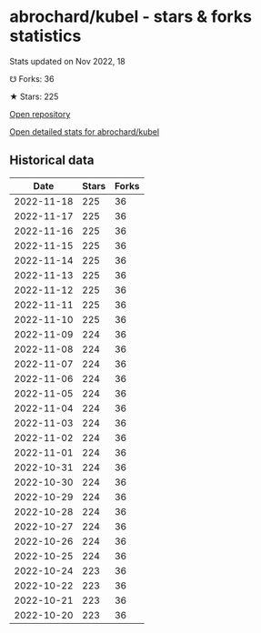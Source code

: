 # abrochard/kubel - stars & forks statistics

Stats updated on Nov 2022, 18

☋ Forks: 36

★ Stars: 225

[Open repository](https://github.com/abrochard/kubel)

[Open detailed stats for abrochard/kubel](https://reviewgithub.com/rep/abrochard/kubel)

## Historical data
| Date | Stars | Forks |
|------|-------|-------|
| 2022-11-18 | 225 | 36 | 
| 2022-11-17 | 225 | 36 | 
| 2022-11-16 | 225 | 36 | 
| 2022-11-15 | 225 | 36 | 
| 2022-11-14 | 225 | 36 | 
| 2022-11-13 | 225 | 36 | 
| 2022-11-12 | 225 | 36 | 
| 2022-11-11 | 225 | 36 | 
| 2022-11-10 | 225 | 36 | 
| 2022-11-09 | 224 | 36 | 
| 2022-11-08 | 224 | 36 | 
| 2022-11-07 | 224 | 36 | 
| 2022-11-06 | 224 | 36 | 
| 2022-11-05 | 224 | 36 | 
| 2022-11-04 | 224 | 36 | 
| 2022-11-03 | 224 | 36 | 
| 2022-11-02 | 224 | 36 | 
| 2022-11-01 | 224 | 36 | 
| 2022-10-31 | 224 | 36 | 
| 2022-10-30 | 224 | 36 | 
| 2022-10-29 | 224 | 36 | 
| 2022-10-28 | 224 | 36 | 
| 2022-10-27 | 224 | 36 | 
| 2022-10-26 | 224 | 36 | 
| 2022-10-25 | 224 | 36 | 
| 2022-10-24 | 223 | 36 | 
| 2022-10-22 | 223 | 36 | 
| 2022-10-21 | 223 | 36 | 
| 2022-10-20 | 223 | 36 | 

